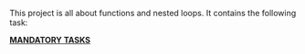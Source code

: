 This project is all about functions and nested loops. It contains the following task:

<u><b>MANDATORY TASKS</u></b>
